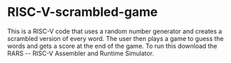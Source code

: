 # RISC-V-scrambled-game
This is a RISC-V code that uses a random number generator and creates a scrambled version of every word. The user then plays a game to guess the words and gets a score at the end of the game. To run this download the RARS -- RISC-V Assembler and Runtime Simulator.
